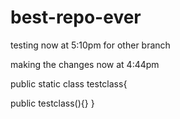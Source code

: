 # best-repo-ever


testing now at 5:10pm for other branch

making the changes now at 4:44pm

public static class testclass{

public testclass(){}
}
